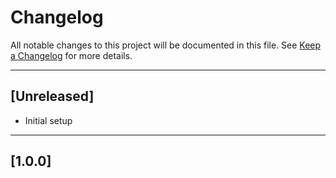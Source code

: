 # Changelog

All notable changes to this project will be documented in this file.
See [Keep a Changelog](https://keepachangelog.com/en/1.0.0/) for more details.

---

## [Unreleased]

- Initial setup

---

## [1.0.0]
